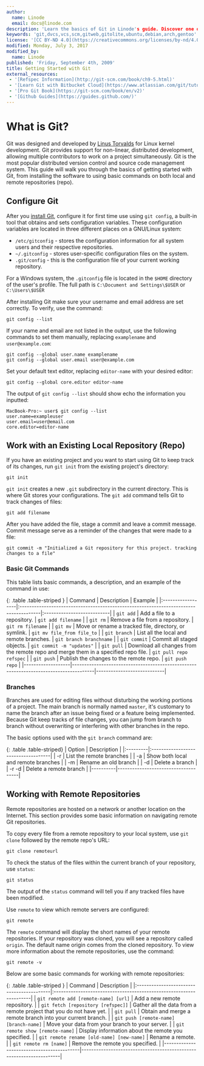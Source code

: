```yaml
---
author:
  name: Linode
  email: docs@linode.com
description: 'Learn the basics of Git in Linode's guide. Discover one of the most popular distributed version control and source code management systems that make contributing to projects and working with a team easy.'
keywords: 'git,dvcs,vcs,scm,gitweb,gitolite,ubuntu,debian,arch,gentoo'
license: '[CC BY-ND 4.0](https://creativecommons.org/licenses/by-nd/4.0)'
modified: Monday, July 3, 2017
modified_by:
  name: Linode
published: 'Friday, September 4th, 2009'
title: Getting Started with Git 
external_resources:
 - '[Refspec Information](http://git-scm.com/book/ch9-5.html)'
 - '[Learn Git with Bitbucket Cloud](https://www.atlassian.com/git/tutorials/learn-git-with-bitbucket-cloud)'
 - '[Pro Git Book](https://git-scm.com/book/en/v2)'
 - '[Github Guides](https://guides.github.com/)'
---
```


# What is Git?

Git was designed and developed by [Linus Torvalds](https://en.wikipedia.org/wiki/Linus_Torvalds) for Linux kernel development. Git provides support for non-linear, distributed development, allowing multiple contributors to work on a project simultaneously. Git is the most popular distributed version control and source code management system. This guide will walk you through the basics of getting started with Git, from installing the software to using basic commands on both local and remote repositories (repo).

## Configure Git

After you [install Git](/docs/development/version-control/how-to-install-git-on-mac-and-windows), configure it for first time use using `git config`, a built-in tool that obtains and sets configuration variables. These configuration variables are located in three different places on a GNU/Linux system:

 - `/etc/gitconfig` - stores the configuration information for all system users and their respective repositories.
 - `~/.gitconfig` - stores user-specific configuration files on the system.
 - `.git/config` - this is the configuration file of your current working repository.

For a Windows system, the `.gitconfig` file is located in the `$HOME` directory of the user's profile. The full path is `C:\Document and Settings\$USER` or `C:\Users\$USER`

After installing Git make sure your username and email address are set correctly. To verify, use the command:

    git config --list

If your name and email are not listed in the output, use the following commands to set them manually, replacing `examplename` and `user@example.com`:

    git config --global user.name examplename
    git config --global user.email user@example.com

Set your default text editor, replacing `editor-name` with your desired editor:

    git config --global core.editor editor-name

The output of `git config --list` should show echo the information you inputted:

    MacBook-Pro:~ user$ git config --list
    user.name=exampleuser
    user.email=user@email.com
    core.editor=editor-name

## Work with an Existing Local Repository (Repo)

If you have an existing project and you want to start using Git to keep track of its changes, run `git init` from the existing project's directory:

    git init

`git init` creates a new `.git` subdirectory in the current directory. This is where Git stores your configurations. The `git add` command tells Git to track changes of files:

    git add filename

After you have added the file, stage a commit and leave a commit message. Commit message serve as a reminder of the changes that were made to a file:

    git commit -m "Initialized a Git repository for this project. tracking changes to a file" 

### Basic Git Commands

This table lists basic commands, a description, and an example of the command in use: 

{: .table .table-striped }
| Command           | Description                                                                           | Example                    |
|:------------------|:--------------------------------------------------------------------------------------|:---------------------------|
| `git add`         | Add a file to a repository.                                                           | `git add filename`         |
| `git rm`          | Remove a file from a repository.                                                      | `git rm filename`          |
| `git mv`          | Move or rename a tracked file, directory, or symlink.                                 | `git mv file_from file_to` |
| `git branch`      | List all the local and remote branches.                                               | `git branch branchname`    |
| `git commit`      | Commit all staged objects.                                                            | `git commit -m "updates"`  |
| `git pull`        | Download all changes from the remote repo and merge them in a specified repo file.    | `git pull repo refspec`    |
| `git push`        | Publish the changes to the remote repo.                                               | `git push repo`            |
|-------------------|---------------------------------------------------------------------------------------|----------------------------|

### Branches

Branches are used for editing files without disturbing the working portions of a project. The main branch is normally named `master`, it's customary to name the branch after an issue being fixed or a feature being implemented. Because Git keep tracks of file changes, you can jump from branch to branch without overwriting or interfering with other branches in the repo.

The basic options used with the `git branch` command are:

{: .table .table-striped}
| Option   | Description                         |
|:---------|:------------------------------------|
| -r       | List the remote branches            |
| -a       | Show both local and remote branches |
| -m       | Rename an old branch                |
| -d       | Delete a branch                     |
| -r -d    | Delete a remote branch              |
|----------|-------------------------------------|

## Working with Remote Repositories

Remote repositories are hosted on a network or another location on the Internet. This section provides some basic information on navigating remote Git repositories.

To copy every file from a remote repository to your local system, use `git clone` followed by the remote repo's URL:

    git clone remoteurl

To check the status of the files within the current branch of your repository, use `status`:

    git status

The output of the `status` command will tell you if any tracked files have been modified.

Use `remote` to view which remote servers are configured:

    git remote

The `remote` command will display the short names of your remote repositories. If your repository was cloned, you will see a repository called `origin`. The default name origin comes from the cloned repository. To view more information about the remote repositories, use the command:

    git remote -v

Below are some basic commands for working with remote repositories:

{: .table .table-striped }
| Command                                   | Description                                                         |
|:------------------------------------------|:--------------------------------------------------------------------|
| `git remote add [remote-name] [url]`      | Add a new remote repository.                                        |
| `git fetch [repository [refspec]]`        | Gather all the data from a remote project that you do not have yet. |
| `git pull`                                | Obtain and merge a remote branch into your current branch.          |
| `git push [remote-name] [branch-name]`    | Move your data from your branch to your server.                     |
| `git remote show [remote-name]`           | Display information about the remote you specified.                 |
| `git remote rename [old-name] [new-name]` | Rename a remote.                                                    |
| `git remote rm [name]`                    | Remove the remote you specified.                                    |
|-------------------------------------------|---------------------------------------------------------------------|
